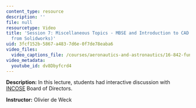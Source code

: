 ```yaml
---
content_type: resource
description: ''
file: null
resourcetype: Video
title: 'Session 7: Miscellaneous Topics - MBSE and Introduction to CAD (Guest Lecture
  from Solidworks)'
uid: 3fcf152b-5867-a483-7d6e-0f7de78eaba6
video_files:
  video_captions_file: /courses/aeronautics-and-astronautics/16-842-fundamentals-of-systems-engineering-fall-2015/class-videos/session-7-miscellaneous-topics-mbse-and-introduction-to-cad-guest-lecture-from-solidworks/dv8Dbyfcrd4.vtt
video_metadata:
  youtube_id: dv8Dbyfcrd4
---
```


**Description:** In this lecture, students had interactive discussion with [INCOSE](http://www.incose.org/) Board of Directors.

**Instructor:** Olivier de Weck